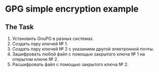 # GPG simple encryption example

## The Task

1. Установить GnuPG в разных системах.
2. Создать пару ключей № 1.
3. Создать пару ключей № 2 с указанием другой электронной почты.
4. Зашифровать любой файл с помощью закрытого ключа № 1 на открытом ключе № 2.
5. Расшифровать файл с помощью закрытого ключа № 2.
